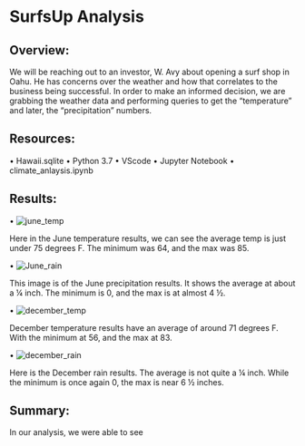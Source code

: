 # SurfsUp Analysis


## Overview:

We will be reaching out to an investor, W. Avy about opening a surf shop in Oahu. He has concerns over the weather and how that correlates to the business being successful. In order to make an informed decision, we are grabbing the weather data and performing queries to get the “temperature” and later, the “precipitation” numbers. 


## Resources:

•	Hawaii.sqlite 
•	Python 3.7
•	VScode
•	Jupyter Notebook
•	climate_anlaysis.ipynb


## Results:

•	 ![june_temp](https://user-images.githubusercontent.com/79877349/118384499-4e2cc200-b5bb-11eb-8fc7-fe24394ddeae.png)

Here in the June temperature results, we can see the average temp is just under 75 degrees F. The minimum was 64, and the max was 85. 



•	 ![June_rain](https://user-images.githubusercontent.com/79877349/118384500-5553d000-b5bb-11eb-89c3-3ff70cb95f2e.png)

This image is of the June precipitation results. It shows the average at about a ¼ inch. The minimum is 0, and the max is at almost 4 ½.



•	 ![december_temp](https://user-images.githubusercontent.com/79877349/118384505-597fed80-b5bb-11eb-82fa-bf5b5381ff21.png)

December temperature results have an average of around 71 degrees F. With the minimum at 56, and the max at 83.

•	 ![december_rain](https://user-images.githubusercontent.com/79877349/118384510-5d137480-b5bb-11eb-91a0-65061e747e4a.png)

Here is the December rain results. The average is not quite a ¼ inch. While the minimum is once again 0, the max is near 6 ½ inches.





## Summary:


In our analysis, we were able to see




